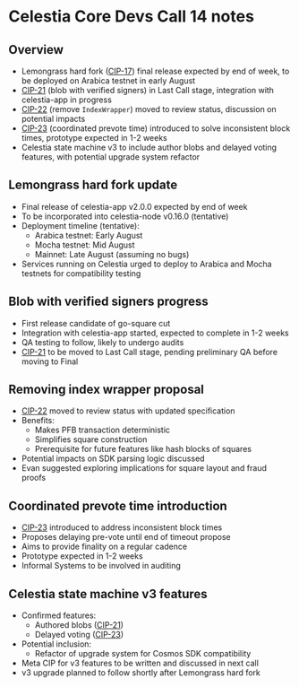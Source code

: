 # Celestia Core Devs Call 14 notes

## Overview

- Lemongrass hard fork ([CIP-17](../cip-017.md)) final release expected by end of week, to be deployed on Arabica testnet in early August
- [CIP-21](../cip-021.md) (blob with verified signers) in Last Call stage, integration with celestia-app in progress
- [CIP-22](../cip-022.md) (remove `IndexWrapper`) moved to review status, discussion on potential impacts
- [CIP-23](../cip-023.md) (coordinated prevote time) introduced to solve inconsistent block times, prototype expected in 1-2 weeks
- Celestia state machine v3 to include author blobs and delayed voting features, with potential upgrade system refactor

## Lemongrass hard fork update

- Final release of celestia-app v2.0.0 expected by end of week
- To be incorporated into celestia-node v0.16.0 (tentative)
- Deployment timeline (tentative):
  - Arabica testnet: Early August
  - Mocha testnet: Mid August
  - Mainnet: Late August (assuming no bugs)
- Services running on Celestia urged to deploy to Arabica and Mocha testnets for compatibility testing

## Blob with verified signers progress

- First release candidate of go-square cut
- Integration with celestia-app started, expected to complete in 1-2 weeks
- QA testing to follow, likely to undergo audits
- [CIP-21](../cip-021.md) to be moved to Last Call stage, pending preliminary QA before moving to Final

## Removing index wrapper proposal

- [CIP-22](../cip-022.md) moved to review status with updated specification
- Benefits:
  - Makes PFB transaction deterministic
  - Simplifies square construction
  - Prerequisite for future features like hash blocks of squares
- Potential impacts on SDK parsing logic discussed
- Evan suggested exploring implications for square layout and fraud proofs

## Coordinated prevote time introduction

- [CIP-23](../cip-023.md) introduced to address inconsistent block times
- Proposes delaying pre-vote until end of timeout propose
- Aims to provide finality on a regular cadence
- Prototype expected in 1-2 weeks
- Informal Systems to be involved in auditing

## Celestia state machine v3 features

- Confirmed features:
  - Authored blobs ([CIP-21](../cip-021.md))
  - Delayed voting ([CIP-23](../cip-023.md))
- Potential inclusion:
  - Refactor of upgrade system for Cosmos SDK compatibility
- Meta CIP for v3 features to be written and discussed in next call
- v3 upgrade planned to follow shortly after Lemongrass hard fork
